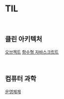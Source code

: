 # TIL

<br>

## 클린 아키텍처

[오브젝트](https://github.com/noy3928/TIL/tree/main/Books/Object)
[함수형 자바스크립트](https://github.com/noy3928/TIL/tree/main/Books/FunctionalJavascript)

<br>

## 컴퓨터 과학 

[운영체제](https://github.com/noy3928/TIL/tree/main/ComputerScience/OperatingSystem) 
